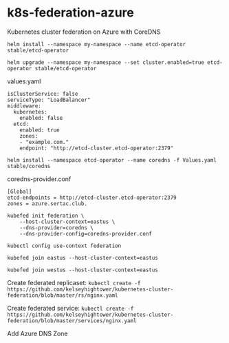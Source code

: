 # k8s-federation-azure
Kubernetes cluster federation on Azure with CoreDNS

`helm install --namespace my-namespace --name etcd-operator stable/etcd-operator`

`helm upgrade --namespace my-namespace --set cluster.enabled=true etcd-operator stable/etcd-operator`

values.yaml
```
isClusterService: false
serviceType: "LoadBalancer"
middleware:
  kubernetes:
    enabled: false
  etcd:
    enabled: true
    zones:
    - "example.com."
    endpoint: "http://etcd-cluster.etcd-operator:2379"
```

`helm install --namespace etcd-operator --name coredns -f Values.yaml stable/coredns`

coredns-provider.conf
```
[Global]
etcd-endpoints = http://etcd-cluster.etcd-operator:2379
zones = azure.sertac.club.
```

```
kubefed init federation \
    --host-cluster-context=eastus \
    --dns-provider=coredns \
    --dns-provider-config=coredns-provider.conf
```   

`kubectl config use-context federation`

`kubefed join eastus --host-cluster-context=eastus`

`kubefed join westus --host-cluster-context=eastus`

Create federated replicaset:
`kubectl create -f https://github.com/kelseyhightower/kubernetes-cluster-federation/blob/master/rs/nginx.yaml`

Create federated service:
`kubectl create -f https://github.com/kelseyhightower/kubernetes-cluster-federation/blob/master/services/nginx.yaml`

Add Azure DNS Zone
